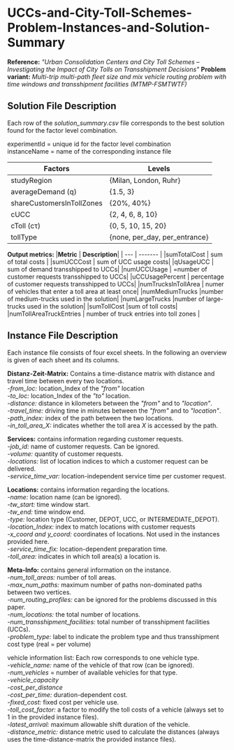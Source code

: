 # UCCs-and-City-Toll-Schemes-Problem-Instances-and-Solution-Summary

**Reference:** *"Urban Consolidation Centers and City Toll Schemes – Investigating the Impact of City Tolls on Transshipment Decisions"*
**Problem variant:** *Multi-trip multi-path fleet size and mix vehicle routing problem with time windows and transshipment facilities (MTMP-FSMTWTF)*

## Solution File Description

Each row of the *solution_summary.csv* file corresponds to the best solution found for the factor level combination.

experimentId			= unique id for the factor level combination  
instanceName			= name of the corresponding instance file  
  
  
|**Factors**		|		**Levels**|
| --- | --- |
|studyRegion 		|	{Milan, London, Ruhr}|
|averageDemand (q)	|	{1.5, 3}|
|shareCustomersInTollZones|	{20%, 40%}|
|cUCC		|		{2, 4, 6, 8, 10}|
|cToll (cτ)		|	{0, 5, 10, 15, 20}|
|tollType		|	{none, per_day, per_entrance}|

**Output metrics:**
|**Metric** | **Description**|
| --- | ------- |
|sumTotalCost		|	 sum of total costs |
|sumUCCCost		|	sum of UCC usage costs|
|qUsageUCC		|	sum of demand transshipped to UCCs|
|numUCCUsage		|	=number of customer requests transshipped to UCCs|
|uCCUsagePercent	|		percentage of customer requests transshipped to UCCs|
|numTrucksInTollArea	|	 numer of vehicles that enter a toll area at least once|
|numMediumTrucks			 |number of medium-trucks used in the solution|
|numLargeTrucks			|number of large-trucks used in the solution|
|sumTollCost			|sum of toll costs|
|numTollAreaTruckEntries		| number of truck entries into toll zones |

## Instance File Description

Each instance file consists of four excel sheets. In the following an overview is given of each sheet and its columns.

**Distanz-Zeit-Matrix:** Contains a time-distance matrix with distance and travel time between every two locations.  
*-from_loc:* location_Index of the *"from"* location  
*-to_loc:* location_Index of the *"to"* location.  
*-distance:* distance in kilometers between the *"from"* and to *"location"*.  
*-travel_time:* driving time in minutes between the *"from"* and to *"location"*.   
*-path_index:* index of the path between the two locations.  
*-in_toll_area_X:* indicates whether the toll area *X* is accessed by the path.  

**Services:** contains information regarding customer requests.  
*-job_id:* name of customer requests. Can be ignored.  
*-volume:* quantity of customer requests.  
*-locations:* list of location indices to which a customer request can be delivered.  
*-service_time_var:* location-independent service time per customer request.  

**Locations:** contains information regarding the locations.  
*-name:* location name (can be ignored).  
*-tw_start:* time window start.  
*-tw_end:* time window end.  
*-type:* location type (Customer, DEPOT, UCC, or INTERMEDIATE_DEPOT).  
*-location_Index:* index to match locations with customer requests  
*-x_coord and y_coord:* coordinates of locations. Not used in the instances provided here.  
*-service_time_fix:* location-dependent preparation time.  
*-toll_area:* indicates in which toll area(s) a location is.  

**Meta-Info:** contains general information on the instance.  
*-num_toll_areas:* number of toll areas.  
*-max_num_paths:* maximum number of paths non-dominated paths between two vertices.  
*-num_routing_profiles:* can be ignored for the problems discussed in this paper.  
*-num_locations:* the total number of locations.  
*-num_transshipment_facilities:* total number of transshipment facilities (UCCs).  
*-problem_type:* label to indicate the problem type and thus transshipment cost type (real = per volume)  
  
vehicle information list: Each row corresponds to one vehicle type.  
*-vehicle_name:* name of the vehicle of that row (can be ignored).  
*-num_vehicles* = number of available vehicles for that type.  
*-vehicle_capacity*  
*-cost_per_distance*  
*-cost_per_time:* duration-dependent cost.  
*-fixed_cost:* fixed cost per vehicle use.  
*-toll_cost_factor:* a factor to modify the toll costs of a vehicle (always set to 1 in the provided instance files).  
*-latest_arrival:* maximum allowable shift duration of the vehicle.  
*-distance_metric:* distance metric used to calculate the distances (always uses the time-distance-matrix the provided instance files).  
